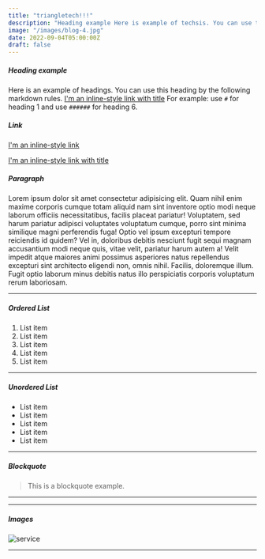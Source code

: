 ```yaml
---
title: "triangletech!!!"
description: "Heading example Here is example of techsis. You can use this heading by following markdownify rules."
image: "/images/blog-4.jpg"
date: 2022-09-04T05:00:00Z
draft: false
---
```


##### Heading example

Here is an example of headings. You can use this heading by the following markdown rules. [I'm an inline-style link with title](https://www.google.com "Google's Homepage")
 For example: use `#` for heading 1 and use `######` for heading 6.





##### Link

[I'm an inline-style link](https://www.google.com)

[I'm an inline-style link with title](https://www.google.com "Google's Homepage")

##### Paragraph

Lorem ipsum dolor sit amet consectetur adipisicing elit. Quam nihil enim maxime corporis cumque totam aliquid nam sint inventore optio modi neque laborum officiis necessitatibus, facilis placeat pariatur! Voluptatem, sed harum pariatur adipisci voluptates voluptatum cumque, porro sint minima similique magni perferendis fuga! Optio vel ipsum excepturi tempore reiciendis id quidem? Vel in, doloribus debitis nesciunt fugit sequi magnam accusantium modi neque quis, vitae velit, pariatur harum autem a! Velit impedit atque maiores animi possimus asperiores natus repellendus excepturi sint architecto eligendi non, omnis nihil. Facilis, doloremque illum. Fugit optio laborum minus debitis natus illo perspiciatis corporis voluptatum rerum laboriosam.

---

##### Ordered List

1. List item
2. List item
3. List item
4. List item
5. List item

---

##### Unordered List

- List item
- List item
- List item
- List item
- List item

---


##### Blockquote

> This is a blockquote example.

---

---

##### Images

![service](/images/service-slide-1.png "service")

---

